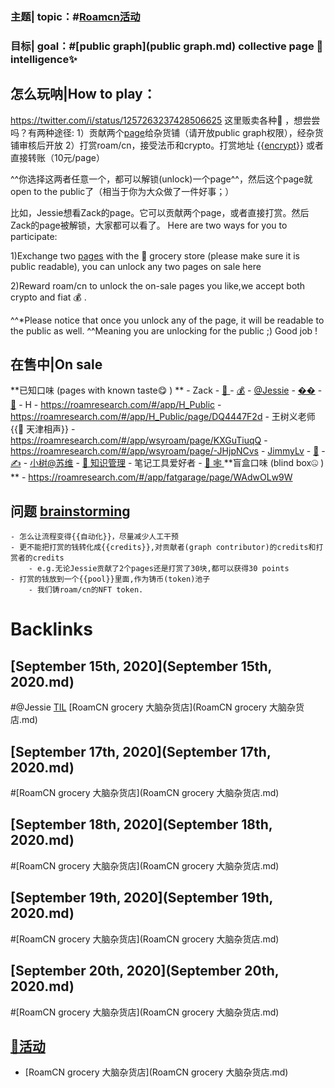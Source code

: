 ### 主题| topic：#[Roamcn活动](Roamcn活动.md)
### 目标| goal：#[public graph](public graph.md) collective page 📜 intelligence✨

## 怎么玩呐|How to play：
https://twitter.com/i/status/1257263237428506625
这里贩卖各种🧠 ，想尝尝吗？有两种途径:
1）贡献两个[page](page.md)给杂货铺（请开放public graph权限），经杂货铺审核后开放
2）打赏roam/cn，接受法币和crypto。打赏地址 {{[encrypt](encrypt.md)}} 或者直接转账（10元/page）

^^你选择这两者任意一个，都可以解锁(unlock)一个page^^，然后这个page就open to the public了（相当于你为大众做了一件好事；）

比如，Jessie想看Zack的page。它可以贡献两个page，或者直接打赏。然后Zack的page被解锁，大家都可以看了。
Here are two ways for you to participate:

1)Exchange two [pages](pages.md) with the 🧠  grocery store (please make sure it is public readable), you can unlock any two pages on sale here

2)Reward roam/cn to unlock the on-sale pages you like,we accept both crypto and fiat 💰 .

^^*Please notice that once you unlock any of the page, it will be readable to the public as well. ^^Meaning you are unlocking for the public ;) Good job !  
## 在售中|On sale
**已知口味 (pages with known taste😋 ) **
    - Zack
        - [👀 ](https://roamresearch.com/#/app/trade/page/oUCDWaP07)
        - [💰](https://roamresearch.com/#/app/trade/page/X427Qe7CR)
    - [@Jessie](@Jessie.md)
        - [��](https://roamresearch.com/#/app/fatgarage/page/nRX38BAna)
        - [👀](https://roamresearch.com/#/app/fatgarage/page/p0Xi2voI6)
    - H 
        - https://roamresearch.com/#/app/H_Public
        - https://roamresearch.com/#/app/H_Public/page/DQ4447F2d
    - 王树义老师 {{🥢 天津相声}}
        - https://roamresearch.com/#/app/wsyroam/page/KXGuTiuqQ
        - https://roamresearch.com/#/app/wsyroam/page/-JHjpNCvs
    - [JimmyLv](JimmyLv.md)
        - [👾](https://roamresearch.com/#/app/Note-Tasking/page/I_Mcf1bwn)
        - [✍️](https://roamresearch.com/#/app/Note-Tasking/page/vf_GUlwVk)
    - [小树](小树.md)[@苏维](@苏维.md)
        - [🐶  知识管理](https://roamresearch.com/#/app/wisedom/page/g0i58SPz-)
    - 笔记工具爱好者
        - [🧠 🕸️ ](https://roamresearch.com/#/app/betatest/page/swYRI_E8Q)
**盲盒口味 (blind box🤐 ) **
    - https://roamresearch.com/#/app/fatgarage/page/WAdwOLw9W

## 问题 [brainstorming](brainstorming.md)
    - 怎么让流程变得{{自动化}}，尽量减少人工干预
    - 更不能把打赏的钱转化成{{credits}},对贡献者(graph contributor)的credits和打赏者的credits
        - e.g.无论Jessie贡献了2个pages还是打赏了30块,都可以获得30 points
    - 打赏的钱放到一个{{pool}}里面,作为铸币(token)池子
        - 我们铸roam/cn的NFT token. 

# Backlinks
## [September 15th, 2020](September 15th, 2020.md)

#@Jessie [TIL](TIL.md) [RoamCN grocery 大脑杂货店](RoamCN grocery 大脑杂货店.md)

## [September 17th, 2020](September 17th, 2020.md)

#[RoamCN grocery 大脑杂货店](RoamCN grocery 大脑杂货店.md)

## [September 18th, 2020](September 18th, 2020.md)

#[RoamCN grocery 大脑杂货店](RoamCN grocery 大脑杂货店.md)

## [September 19th, 2020](September 19th, 2020.md)

#[RoamCN grocery 大脑杂货店](RoamCN grocery 大脑杂货店.md)

## [September 20th, 2020](September 20th, 2020.md)

#[RoamCN grocery 大脑杂货店](RoamCN grocery 大脑杂货店.md)

## [🎃活动](🎃活动.md)
- [RoamCN grocery 大脑杂货店](RoamCN grocery 大脑杂货店.md)

